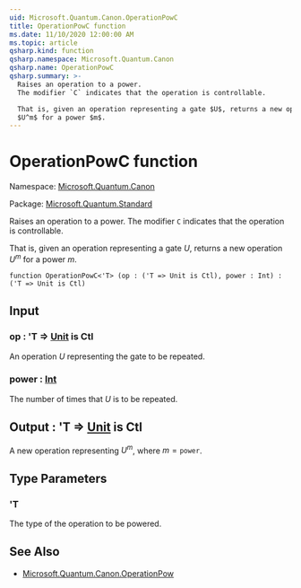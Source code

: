 ```yaml
---
uid: Microsoft.Quantum.Canon.OperationPowC
title: OperationPowC function
ms.date: 11/10/2020 12:00:00 AM
ms.topic: article
qsharp.kind: function
qsharp.namespace: Microsoft.Quantum.Canon
qsharp.name: OperationPowC
qsharp.summary: >-
  Raises an operation to a power.
  The modifier `C` indicates that the operation is controllable.

  That is, given an operation representing a gate $U$, returns a new operation
  $U^m$ for a power $m$.
---
```


# OperationPowC function

Namespace: [Microsoft.Quantum.Canon](xref:Microsoft.Quantum.Canon)

Package: [Microsoft.Quantum.Standard](https://nuget.org/packages/Microsoft.Quantum.Standard)


Raises an operation to a power.The modifier `C` indicates that the operation is controllable.That is, given an operation representing a gate $U$, returns a new operation$U^m$ for a power $m$.

```qsharp
function OperationPowC<'T> (op : ('T => Unit is Ctl), power : Int) : ('T => Unit is Ctl)
```


## Input

### op : 'T => [Unit](xref:microsoft.quantum.lang-ref.unit)  is Ctl

An operation $U$ representing the gate to be repeated.


### power : [Int](xref:microsoft.quantum.lang-ref.int)

The number of times that $U$ is to be repeated.



## Output : 'T => [Unit](xref:microsoft.quantum.lang-ref.unit)  is Ctl

A new operation representing $U^m$, where $m = \texttt{power}$.

## Type Parameters

### 'T

The type of the operation to be powered.

## See Also

- [Microsoft.Quantum.Canon.OperationPow](xref:Microsoft.Quantum.Canon.OperationPow)